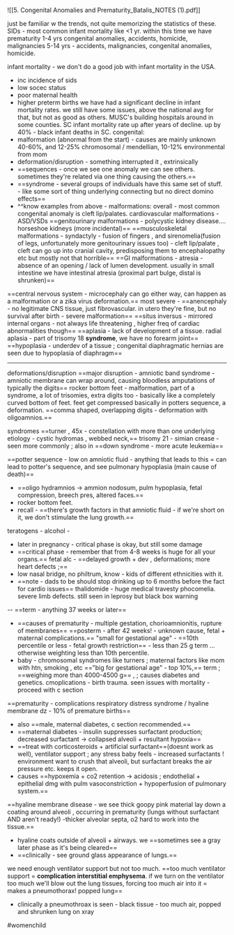 ![[5. Congenital Anomalies and Prematurity_Batalis_NOTES (1).pdf]]

just be familiar w the trends, not quite memorizing the statistics of these. 
SIDs - most common infant mortality like <1 yr. within this time we have prematurity 
1-4 yrs congenital anomalies, accidents, homicide, malignancies
5-14 yrs - accidents, malignancies, congenital anomalies, homicide. 

infant mortality - we don't do a good job with infant mortality in the USA. 
- inc incidence of sids
- low socec status
- poor maternal health 
- higher preterm births
we have had a significant decline in infant mortality rates. 
we still have some issues, above the national avg for that, but not as good as others. 
MUSC's building hospitals around in some counties. SC infant mortality rate up after years of decline. up by 40% - black infant deaths in SC. 
congenital: 
- malformation (abnormal from the start) - causes are mainly unknown 40-60%, and 12-25% chromosomal / mendellian, 10-12% environmental from mom 
- deformation/disruption - something interrupted it , extrinsically 
- ==sequences - once we see one anomaly we can see others. sometimes they're related via one thing causing the others.== 
- ==syndrome - several groups of individuals have this same set of stuff. - like some sort of thing underlying connecting but no direct domino effects== 
- ^^know examples from above - 
malformations: overall - most common congenital anomaly is cleft lip/palates. 
cardiovascular malformations - ASD/VSDs 
==genitourinary malformations - polycystic kidney disease.... horseshoe kidneys (more incidental)==
==musculoskeletal malformations - syndactyly - fusion of fingers , and sirenomelia(fusion of legs, unfortunately more genitourinary issues too) - cleft lip/palate , cleft can go up into cranial cavity, predisposing them to encephalopathy etc but mostly not that horrible==
==GI malformations - atresia - absence of an opening / lack of lumen development. usually in small intestine we have intestinal atresia (proximal part bulge, distal is shrunken)==

==central nervous system - microcephaly can go either way, can happen as a malformation or a zika virus deformation.== 
most severe - ==anencephaly - no legitimate CNS tissue, just fibrovascular. in utero they're fine, but no survival after birth - severe malformation== 
==situs inversus - mirrored internal organs - not always life threatening , higher freq of cardiac abnormalities though== 
==aplasia - lack of development of a tissue. radial aplasia - part of trisomy 18 **syndrome**, we have no forearm joint== 
==hypoplasia - underdev of a tissue ; congenital diaphragmatic hernias are seen due to hypoplasia of diaphragm==  

---
deformations/disruption 
==major disruption - amniotic band syndrome - amniotic membrane can wrap around, causing bloodless amputations of typically the digits== 
rocker bottom feet - malformation, part of a syndrome, a lot of trisomies, extra digits too - basically like a completely curved bottom of feet. feet get compressed basically in potters sequence, a deformation. 
==comma shaped, overlapping digits - deformation with oligoamnios.== 

syndromes
==turner , 45x - constellation with more than one underlying etiology - cystic hydromas , webbed neck,== 
trisomy 21 - simian crease - seen more commonly ; also in ==down syndrome - more acute leukemia==

==potter sequence - low on amniotic fluid - anything that leads to this = can lead to potter's sequence, and see pulmonary hypoplasia (main cause of death)==
- ==oligo hydramnios -> ammion nodosum, pulm hypoplasia, fetal compression, breech pres, altered faces.== 
- rocker bottom feet. 
- recall - ==there's growth factors in that amniotic fluid  - if we're short on it, we don't stimulate the lung growth.== 

teratogens - alcohol - 
- later in pregnancy - critical phase is okay, but still some damage
- ==critical phase - remember that from 4-8 weeks is huge for all your organs.== 
fetal alc - ==delayed growth + dev , deformations; more heart defects ;== 
- low nasal bridge, no philtrum, know - kids of different ethnicities with it. 
- ==note - dads to be should stop drinking up to 6 months before the fact for cardio issues==
thalidomide - huge medical travesty phocomelia. severe limb defects. still seen in leprosy but black box warning 

--
==term - anything 37 weeks or later== 
- ==causes of prematurity - multiple gestation, chorioamnionitis, rupture of membranes== 
==posterm - after 42 weeks! - unknown cause, fetal + maternal complications.== 
"small for gestational age" - ==10th percentile or less - fetal growth restriction== - less than 25 g term ... otherwise weighting less than 10th percentile. 
- baby - chromosomal syndromes like turners ; maternal factors like mom with htn, smoking , etc 
=="big for gestational age" - top 10%,== term ; ==weighing more than 4000-4500 g== , ; causes diabetes and genetics. cmoplications - birth trauma. seen issues with mortality - proceed with c section

==prematurity - complications respiratory distress syndrome / hyaline membrane dz - 10% of premature births==
- also ==male, maternal diabetes, c section recommended.== 
- ==maternal diabetes - insulin suppresses surfactant production; decreased surfactant -> collapsed alveoli + resultant hypoxia== 
- ==treat with corticosteroids + artificial surfactant==(doesnt work as well), ventilator support ; any stress baby feels - increased surfactants ! 
environment want to crush that alveoli, but surfactant breaks the air pressure etc. keeps it open. 
- causes ==hypoxemia + co2 retention -> acidosis ; endothelial + epithelial dmg with pulm vasoconstriction + hypoperfusion of pulmonary system.== 

==hyaline membrane disease - we see thick goopy pink material lay down a coating around alveoli , occurring in prematurity (lungs without surfactant AND aren't ready!) -thicker alveolar septa, o2 hard to work into the tissue.== 
- hyaline coats outside of alveoli + airways. we ==sometimes see a gray later phase as it's being cleared==
- ==clinically - see ground glass appearance of lungs.== 

we need enough ventilator support but not too much. ==too much ventilator support = **complication interstitial emphysema**. if we turn on the ventilator too much we'll blow out the lung tissues, forcing too much air into it = makes a pneumothorax! popped lung== 
- clinically a pneumothroax is seen - black tissue - too much air, popped and shrunken lung on xray 

#womenchild 